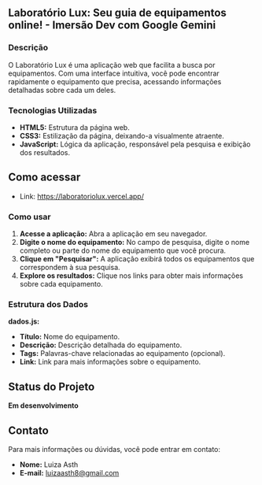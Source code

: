## Laboratório Lux: Seu guia de equipamentos online! - Imersão Dev com Google Gemini

### Descrição

O Laboratório Lux é uma aplicação web que facilita a busca por equipamentos. Com uma interface intuitiva, você pode encontrar rapidamente o equipamento que precisa, acessando informações detalhadas sobre cada um deles.

### Tecnologias Utilizadas

* **HTML5:** Estrutura da página web.
* **CSS3:** Estilização da página, deixando-a visualmente atraente.
* **JavaScript:** Lógica da aplicação, responsável pela pesquisa e exibição dos resultados.

## Como acessar 

- Link: https://laboratoriolux.vercel.app/

### Como usar

1. **Acesse a aplicação:** Abra a aplicação em seu navegador.
2. **Digite o nome do equipamento:** No campo de pesquisa, digite o nome completo ou parte do nome do equipamento que você procura.
3. **Clique em "Pesquisar":** A aplicação exibirá todos os equipamentos que correspondem à sua pesquisa.
4. **Explore os resultados:** Clique nos links para obter mais informações sobre cada equipamento.

### Estrutura dos Dados

**dados.js:**
* **Título:** Nome do equipamento.
* **Descrição:** Descrição detalhada do equipamento.
* **Tags:** Palavras-chave relacionadas ao equipamento (opcional).
* **Link:** Link para mais informações sobre o equipamento.

## Status do Projeto

**Em desenvolvimento**

## Contato

Para mais informações ou dúvidas, você pode entrar em contato:

- **Nome:** Luiza Asth
- **E-mail:** luizaasth8@gmail.com

